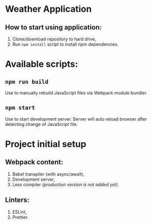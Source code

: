 # Weather Application

## How to start using application:
1. Clone/download repository to hard drive,
2. Run `npm install` script to install npm dependencies.

# Available scripts:
## `npm run build`
Use to manually rebuild JavaScript files via Webpack module bundler.

## `npm start`
Use to start development server. Server will auto reload browser after detecting change of JavaScript file.

# Project initial setup
## Webpack content:
1. Babel transpiler (with async/await),
2. Development server,
3. Less compiler *(production version is not added yet)*.

## Linters:
1. ESLint,
2. Prettier.